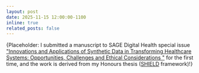 ```yaml
---
layout: post
date: 2025-11-15 12:00:00-1100
inline: true
related_posts: false
---
```


{Placeholder: I submitted a manuscript to SAGE Digital Health special issue ["Innovations and Applications of Synthetic Data in Transforming Healthcare Systems: Opportunities, Challenges and Ethical Considerations
"](https://journals.sagepub.com/topic/collections-dhj/dhj-1_sythetic_data_in_transforming_healthcare/dhj) for the first time, and the work is derived from my Honours thesis ([SHIELD]() framework)!}
